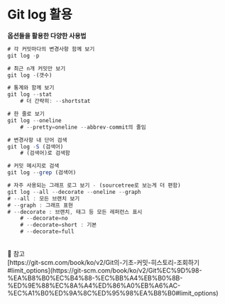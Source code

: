# Git log 활용

**옵션들을 활용한 다양한 사용법**

```jsx
# 각 커밋마다의 변경사항 함께 보기
git log -p

# 최근 n개 커밋만 보기
git log -(갯수)

# 통계와 함께 보기
git log --stat
	# 더 간략히: --shortstat

# 한 줄로 보기
git log --oneline
	# --pretty=oneline --abbrev-commit의 줄임

# 변경사항 내 단어 검색
git log -S (검색어)
	# (검색어)로 검색함

# 커밋 메시지로 검색
git log --grep (검색어)

# 자주 사용되는 그래프 로그 보기 - (sourcetree로 보는게 더 편함)
git log --all --decorate --oneline --graph
# --all : 모든 브랜치 보기
# --graph : 그래프 표현
# --decorate : 브랜치, 태그 등 모든 레퍼런스 표시
	# --decorate=no
	# --decorate=short : 기본
	# --decorate=full
```

<br/>

<aside>
📌 참고
<br/>
[https://git-scm.com/book/ko/v2/Git의-기초-커밋-히스토리-조회하기#limit_options](https://git-scm.com/book/ko/v2/Git%EC%9D%98-%EA%B8%B0%EC%B4%88-%EC%BB%A4%EB%B0%8B-%ED%9E%88%EC%8A%A4%ED%86%A0%EB%A6%AC-%EC%A1%B0%ED%9A%8C%ED%95%98%EA%B8%B0#limit_options)

</aside>
